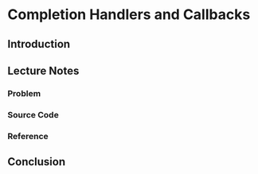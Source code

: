 # Completion Handlers and Callbacks

## Introduction

## Lecture Notes

### Problem

### Source Code

### Reference

## Conclusion
